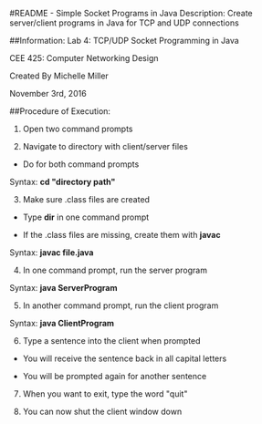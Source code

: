 #README - Simple Socket Programs in Java
Description: Create server/client programs in Java for TCP and UDP connections
 
##Information:
Lab 4: TCP/UDP Socket Programming in Java

CEE 425: Computer Networking Design

Created By Michelle Miller

November 3rd, 2016

 
##Procedure of Execution:

1. Open two command prompts

2. Navigate to directory with client/server files

 * Do for both command prompts 

 Syntax: **cd "directory path"**

3. Make sure .class files are created

 * Type **dir** in one command prompt

 * If the .class files are missing, create them with **javac**

 Syntax: **javac file.java**

4. In one command prompt, run the server program

 Syntax: **java ServerProgram**

5. In another command prompt, run the client program

 Syntax: **java ClientProgram**

6. Type a sentence into the client when prompted

 * You will receive the sentence back in all capital letters

 * You will be prompted again for another sentence

7. When you want to exit, type the word "quit"

8. You can now shut the client window down
